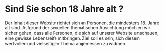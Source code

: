 # Sind Sie schon 18 Jahre alt ? 

Der Inhalt dieser Website richtet sich an Personen, die mindestens 18. Jahre alt sind. Aufgrund der sexuellen thematischen Ausrichtung möchten wir sicher gehen, dass alle Personen, die sich auf unserer Website umschauen, eine gewisse Lebensreife mitbringen. Ziel soll es sein, sich diesem wertvollen und vielseitigen Thema angemessen zu widmen.  